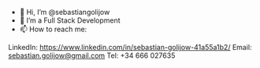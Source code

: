 - 👋 Hi, I’m @sebastiangolijow
- 👀 I’m a Full Stack Development
- 📫 How to reach me:

LinkedIn: https://www.linkedin.com/in/sebastian-golijow-41a55a1b2/
Email: sebastian.golijow@gmail.com
Tel: +34 666 027635

<!---
sebastiangolijow/sebastiangolijow is a ✨ special ✨ repository because its `README.md` (this file) appears on your GitHub profile.
You can click the Preview link to take a look at your changes.
--->
